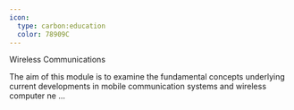 ```yaml
---
icon:
  type: carbon:education
  color: 78909C
---
```

Wireless Communications

The aim of this module is to examine the fundamental concepts underlying current developments in mobile communication systems and wireless computer ne ... 
